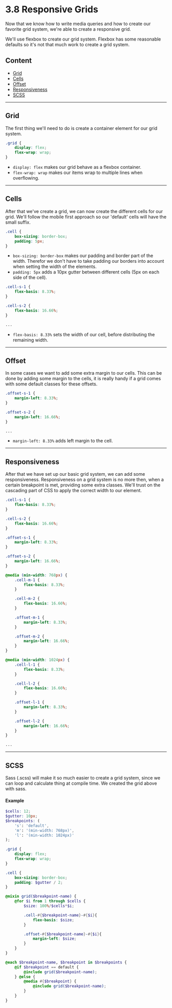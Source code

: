 # 3.8 Responsive Grids

Now that we know how to write media queries and how to create our favorite grid system, we're able to create a responsive grid.

We'll use flexbox to create our grid system. Flexbox has some reasonable defaults so it's not that much work to create a grid system.

## Content

- [Grid](#grid)
- [Cells](#cells)
- [Offset](#offset)
- [Responsiveness](#responsiveness)
- [SCSS](#scss)

---

## Grid

The first thing we'll need to do is create a container element for our grid system.

```css
.grid {
    display: flex;
    flex-wrap: wrap;
}
```

- `display: flex` makes our grid behave as a flexbox container.
- `flex-wrap: wrap` makes our items wrap to multiple lines when overflowing.

---

## Cells

After that we've create a grid, we can now create the different cells for our grid. We'll follow the mobile first
approach so our 'default' cells will have the small suffix.

```css
.cell {
    box-sizing: border-box;
    padding: 5px;
}
```

- `box-sizing: border-box` makes our padding and border part of the width. Therefor we don't have to take padding our
borders into account when setting the width of the elements.
- `padding: 5px` adds a 10px gutter between different cells \(5px on each side of the cell\).

```css
.cell-s-1 {
    flex-basis: 8.33%;
}

.cell-s-2 {
    flex-basis: 16.66%;
}

...
```

- `flex-basis: 8.33%` sets the width of our cell, before distributing the remaining width.

---

## Offset

In some cases we want to add some extra margin to our cells. This can be done by adding some margin to the cells, it is
really handy if a grid comes with some default classes for these offsets.

```css
.offset-s-1 {
    margin-left: 8.33%;
}

.offset-s-2 {
    margin-left: 16.66%;
}

...
```

- `margin-left: 8.33%` adds left margin to the cell.

---

## Responsiveness

After that we have set up our basic grid system, we can add some responsiveness. Responsiveness on a grid system is no
more then, when a certain breakpoint is met, providing some extra classes. We'll trust on the cascading part of CSS to
apply the correct width to our element.

```css
.cell-s-1 {
    flex-basis: 8.33%;
}

.cell-s-2 {
    flex-basis: 16.66%;
}

.offset-s-1 {
    margin-left: 8.33%;
}

.offset-s-2 {
    margin-left: 16.66%;
}

@media (min-width: 768px) {
    .cell-m-1 {
        flex-basis: 8.33%;
    }

    .cell-m-2 {
        flex-basis: 16.66%;
    }

    .offset-m-1 {
        margin-left: 8.33%;
    }

    .offset-m-2 {
        margin-left: 16.66%;
    }
}

@media (min-width: 1024px) {
    .cell-l-1 {
        flex-basis: 8.33%;
    }

    .cell-l-2 {
        flex-basis: 16.66%;
    }

    .offset-l-1 {
        margin-left: 8.33%;
    }

    .offset-l-2 {
        margin-left: 16.66%;
    }
}

...
```

---

## SCSS

Sass (.scss) will make it so much easier to create a grid system, since we can loop and calculate thing at compile time. We created the grid above with sass.

#### Example

```scss
$cells: 12;
$gutter: 10px;
$breakpoints: (
    's': 'default',
    'm': '(min-width: 768px)',
    'l': '(min-width: 1024px)'
);

.grid {
    display: flex;
    flex-wrap: wrap;
}

.cell {
    box-sizing: border-box;
    padding: $gutter / 2;
}

@mixin grid($breakpoint-name) {
    @for $i from 1 through $cells {
        $size: 100%/$cells*$i;

        .cell-#{$breakpoint-name}-#{$i}{
            flex-basis: $size;
        }

        .offset-#{$breakpoint-name}-#{$i}{
            margin-left: $size;
        }
    }
}

@each $breakpoint-name, $breakpoint in $breakpoints {
    @if $breakpoint == default {
        @include grid($breakpoint-name);
    } @else {
        @media #{$breakpoint} {
            @include grid($breakpoint-name);
        }
    }
}
```

